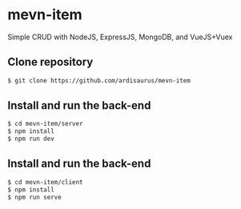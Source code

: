 # mevn-item
Simple CRUD with NodeJS, ExpressJS, MongoDB, and VueJS+Vuex

## Clone repository
```sh
$ git clone https://github.com/ardisaurus/mevn-item
```

## Install and run the back-end
```sh
$ cd mevn-item/server
$ npm install
$ npm run dev
```

## Install and run the back-end
```sh
$ cd mevn-item/client
$ npm install
$ npm run serve
```
